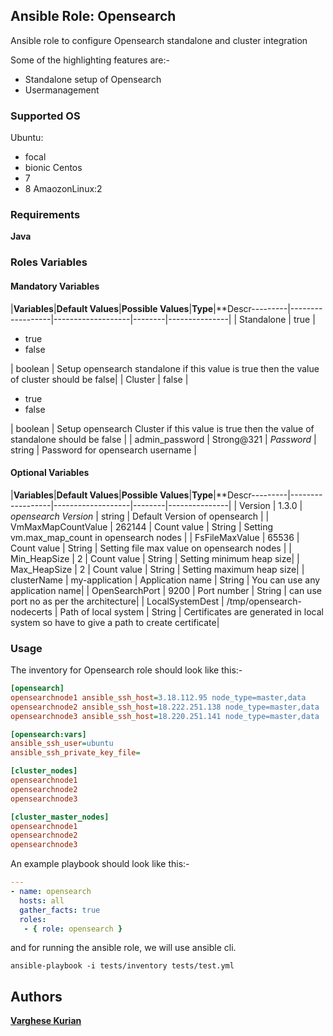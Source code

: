## Ansible Role: Opensearch

Ansible role to configure Opensearch standalone and cluster integration

Some of the highlighting features are:-

  - Standalone setup of Opensearch
  - Usermanagement 
 
### Supported OS

Ubuntu:
  - focal
  - bionic
Centos
  - 7
  - 8
AmaozonLinux:2

### Requirements

**Java**

### Roles Variables

#### Mandatory Variables

|**Variables**|**Default Values**|**Possible Values**|**Type**|**Descr---------|------------------|-------------------|--------|---------------|
| Standalone | true | <ul><li>true</li><li>false</li></ul> | boolean | Setup opensearch standalone if this value is true then the value of cluster should be false|
| Cluster | false | <ul><li>true</li><li>false</li></ul> | boolean | Setup opensearch Cluster if this value is true then the value of standalone should be false |
| admin_password | Strong@321 | *Password* | string | Password for opensearch username |



#### Optional Variables

|**Variables**|**Default Values**|**Possible Values**|**Type**|**Descr---------|------------------|-------------------|--------|---------------|
| Version | 1.3.0 | *opensearch Version* | string | Default Version of opensearch |
| VmMaxMapCountValue | 262144 | Count value | String | Setting vm.max_map_count in opensearch nodes |
| FsFileMaxValue | 65536 | Count value | String | Setting file max value on opensearch nodes |
| Min_HeapSize | 2 | Count value | String | Setting minimum heap size|
| Max_HeapSize | 2 | Count value | String | Setting maximum heap size|
| clusterName | my-application | Application name | String | You can use any application name|
| OpenSearchPort | 9200 | Port number | String | can use port no as per the architecture|
| LocalSystemDest | /tmp/opensearch-nodecerts | Path of local system | String | Certificates are generated in local system so have to give a path to create certificate|



### Usage

The inventory for Opensearch role should look like this:-

```ini
[opensearch]
opensearchnode1 ansible_ssh_host=3.18.112.95 node_type=master,data 
opensearchnode2 ansible_ssh_host=18.222.251.138 node_type=master,data 
opensearchnode3 ansible_ssh_host=18.220.251.141 node_type=master,data 

[opensearch:vars]
ansible_ssh_user=ubuntu
ansible_ssh_private_key_file= 

[cluster_nodes]
opensearchnode1
opensearchnode2
opensearchnode3

[cluster_master_nodes]
opensearchnode1
opensearchnode2
opensearchnode3
```


An example playbook should look like this:-

```yaml
---
- name: opensearch
  hosts: all
  gather_facts: true
  roles:
   - { role: opensearch }
```

and for running the ansible role, we will use ansible cli.

```shell
ansible-playbook -i tests/inventory tests/test.yml
```
## Authors

**[Varghese Kurian](varghese.palamoottil@opstree.com)**
